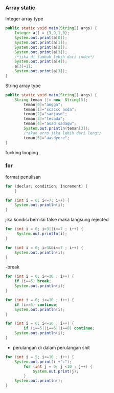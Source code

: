 ### Array static

Integer array type

``` java
public static void main(String[] args) {
	Integer a[] = {3,9,1,0};
	System.out.print(a[0]);
	System.out.print(a[1]);
	System.out.print(a[2]);
	System.out.print(a[3]);
	/*jika di tambah lebih dari index*/
	System.out.print(a[4]);
	a[3]=11;
	System.out.print(a[3]);
}

```

String array type

```java
public static void main(String[] args) {
	String teman []= new  String[5];
        teman[0]="angga";
        teman[1]="sczcxc asda";
        teman[2]="sadjasd";
        teman[3]="tesada";
        teman[4]="asad sadaqw";
        System.out.println(teman[3]);
        /*akan erro jika lebih dari leng*/
        teman[5]="aasdyere";
}
```

fucking looping
### for

 format penulisan

```java
for (declar; condition; Increment) {
	}
```

```java
for (int i = 0; i<=7; i++) {
    System.out.println(i);
}
```

jika kondisi bernilai false maka langsung rejected

```java
for (int i = 0; i>3||i<=7 ; i++) {
     System.out.println(i);
}
```

```java
for (int i = 0; i>3&&i<=7 ; i++) {
    System.out.println(i);
}
```

 -break

```java
for (int i = 0; i<=10 ; i++) {
    if (i==5) break;
    System.out.println(i);
}
```

```java
for (int i = 0; i<=10 ; i++) {
    if (i==5) continue;
    System.out.println(i);
}
```

```java
for (int i = 0; i<=10 ; i++) {
        if (i==5||i==6||i==8) continue;
    System.out.println(i);
}
```
- perulangan di dalam perulangan shit
```java
for (int i = 5; i<=10 ; i++) {
    System.out.print(i +":");
        for (int j = 0; j <10 ; j++) {
            System.out.print(j);
        }
    System.out.println();
}
```